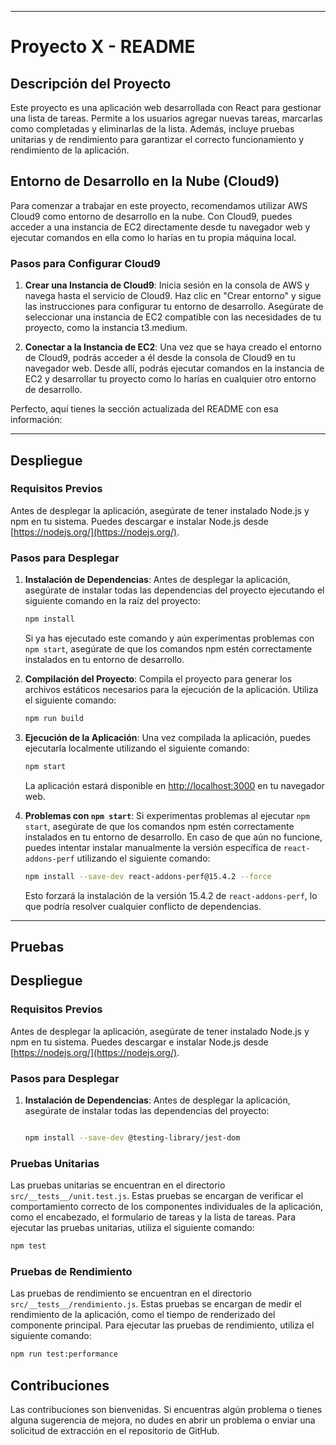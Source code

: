 
---

# Proyecto X - README

## Descripción del Proyecto

Este proyecto es una aplicación web desarrollada con React para gestionar una lista de tareas. Permite a los usuarios agregar nuevas tareas, marcarlas como completadas y eliminarlas de la lista. Además, incluye pruebas unitarias y de rendimiento para garantizar el correcto funcionamiento y rendimiento de la aplicación.

## Entorno de Desarrollo en la Nube (Cloud9)

Para comenzar a trabajar en este proyecto, recomendamos utilizar AWS Cloud9 como entorno de desarrollo en la nube. Con Cloud9, puedes acceder a una instancia de EC2 directamente desde tu navegador web y ejecutar comandos en ella como lo harías en tu propia máquina local.

### Pasos para Configurar Cloud9

1. **Crear una Instancia de Cloud9**: Inicia sesión en la consola de AWS y navega hasta el servicio de Cloud9. Haz clic en "Crear entorno" y sigue las instrucciones para configurar tu entorno de desarrollo. Asegúrate de seleccionar una instancia de EC2 compatible con las necesidades de tu proyecto, como la instancia t3.medium.

2. **Conectar a la Instancia de EC2**: Una vez que se haya creado el entorno de Cloud9, podrás acceder a él desde la consola de Cloud9 en tu navegador web. Desde allí, podrás ejecutar comandos en la instancia de EC2 y desarrollar tu proyecto como lo harías en cualquier otro entorno de desarrollo.

Perfecto, aquí tienes la sección actualizada del README con esa información:

---

## Despliegue

### Requisitos Previos

Antes de desplegar la aplicación, asegúrate de tener instalado Node.js y npm en tu sistema. Puedes descargar e instalar Node.js desde [https://nodejs.org/](https://nodejs.org/).

### Pasos para Desplegar

1. **Instalación de Dependencias**: Antes de desplegar la aplicación, asegúrate de instalar todas las dependencias del proyecto ejecutando el siguiente comando en la raíz del proyecto:

    ```bash
    npm install
    ```

    Si ya has ejecutado este comando y aún experimentas problemas con `npm start`, asegúrate de que los comandos npm estén correctamente instalados en tu entorno de desarrollo.

2. **Compilación del Proyecto**: Compila el proyecto para generar los archivos estáticos necesarios para la ejecución de la aplicación. Utiliza el siguiente comando:

    ```bash
    npm run build
    ```

3. **Ejecución de la Aplicación**: Una vez compilada la aplicación, puedes ejecutarla localmente utilizando el siguiente comando:

    ```bash
    npm start
    ```

    La aplicación estará disponible en [http://localhost:3000](http://localhost:3000) en tu navegador web.

4. **Problemas con `npm start`**: Si experimentas problemas al ejecutar `npm start`, asegúrate de que los comandos npm estén correctamente instalados en tu entorno de desarrollo. En caso de que aún no funcione, puedes intentar instalar manualmente la versión específica de `react-addons-perf` utilizando el siguiente comando:

    ```bash
    npm install --save-dev react-addons-perf@15.4.2 --force
    ```

    Esto forzará la instalación de la versión 15.4.2 de `react-addons-perf`, lo que podría resolver cualquier conflicto de dependencias.

---

## Pruebas

## Despliegue

### Requisitos Previos

Antes de desplegar la aplicación, asegúrate de tener instalado Node.js y npm en tu sistema. Puedes descargar e instalar Node.js desde [https://nodejs.org/](https://nodejs.org/).

### Pasos para Desplegar

1. **Instalación de Dependencias**: Antes de desplegar la aplicación, asegúrate de instalar todas las dependencias del proyecto:


    ```bash

    npm install --save-dev @testing-library/jest-dom

    ```

### Pruebas Unitarias

Las pruebas unitarias se encuentran en el directorio `src/__tests__/unit.test.js`. Estas pruebas se encargan de verificar el comportamiento correcto de los componentes individuales de la aplicación, como el encabezado, el formulario de tareas y la lista de tareas. Para ejecutar las pruebas unitarias, utiliza el siguiente comando:

```bash
npm test
```

### Pruebas de Rendimiento

Las pruebas de rendimiento se encuentran en el directorio `src/__tests__/rendimiento.js`. Estas pruebas se encargan de medir el rendimiento de la aplicación, como el tiempo de renderizado del componente principal. Para ejecutar las pruebas de rendimiento, utiliza el siguiente comando:

```bash
npm run test:performance
```
## Contribuciones

Las contribuciones son bienvenidas. Si encuentras algún problema o tienes alguna sugerencia de mejora, no dudes en abrir un problema o enviar una solicitud de extracción en el repositorio de GitHub.
